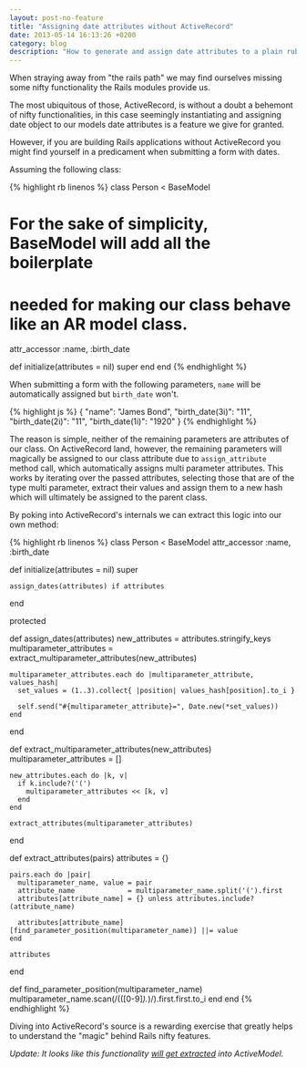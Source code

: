 ```yaml
---
layout: post-no-feature
title: "Assigning date attributes without ActiveRecord"
date: 2013-05-14 16:13:26 +0200
category: blog
description: "How to generate and assign date attributes to a plain ruby class without ActiveRecord."
---
```


When straying away from "the rails path" we may find ourselves missing some nifty functionality the Rails modules provide us.

The most ubiquitous of those, ActiveRecord, is without a doubt a behemont of nifty functionalities, in this case seemingly instantiating and assigning date object to our models date attributes is a feature we give for granted.

However, if you are building Rails applications without ActiveRecord you might find yourself in a predicament when submitting a form with dates.

Assuming the following class:

{% highlight rb linenos %}
class Person < BaseModel
  # For the sake of simplicity, BaseModel will add all the boilerplate
  # needed for making our class behave like an AR model class.
  attr_accessor :name, :birth_date

  def initialize(attributes = nil)
    super
  end
end
{% endhighlight %}

When submitting a form with the following parameters, ``name`` will be automatically assigned but ``birth_date`` won't.

{% highlight js %}
{
  "name": "James Bond",
  "birth_date(3i)": "11",
  "birth_date(2i)": "11",
  "birth_date(1i)": "1920"
}
{% endhighlight %}

The reason is simple, neither of the remaining parameters are attributes of our class. On ActiveRecord land, however, the remaining parameters will magically be assigned to our class attribute due to ``assign_attribute`` method call, which automatically assigns multi parameter attributes. This works by iterating over the passed attributes, selecting those that are of the type multi parameter, extract their values and assign them to a new hash which will ultimately be assigned to the parent class.

By poking into ActiveRecord's internals we can extract this logic into our own method:

{% highlight rb linenos %}
class Person < BaseModel
  attr_accessor :name, :birth_date

  def initialize(attributes = nil)
    super

    assign_dates(attributes) if attributes
  end

  protected

  def assign_dates(attributes)
    new_attributes            = attributes.stringify_keys
    multiparameter_attributes = extract_multiparameter_attributes(new_attributes)

    multiparameter_attributes.each do |multiparameter_attribute, values_hash|
      set_values = (1..3).collect{ |position| values_hash[position].to_i }

      self.send("#{multiparameter_attribute}=", Date.new(*set_values))
    end
  end

  def extract_multiparameter_attributes(new_attributes)
    multiparameter_attributes = []

    new_attributes.each do |k, v|
      if k.include?('(')
        multiparameter_attributes << [k, v]
      end
    end

    extract_attributes(multiparameter_attributes)
  end

  def extract_attributes(pairs)
    attributes = {}

    pairs.each do |pair|
      multiparameter_name, value = pair
      attribute_name             = multiparameter_name.split('(').first
      attributes[attribute_name] = {} unless attributes.include?(attribute_name)

      attributes[attribute_name][find_parameter_position(multiparameter_name)] ||= value
    end

    attributes
  end

  def find_parameter_position(multiparameter_name)
    multiparameter_name.scan(/\(([0-9]*).*\)/).first.first.to_i
  end
end
{% endhighlight %}

Diving into ActiveRecord's source is a rewarding exercise that greatly helps to understand the "magic" behind Rails nifty features.

*Update: It looks like this functionality [will get extracted](https://github.com/rails/rails/pull/8189) into ActiveModel.*
